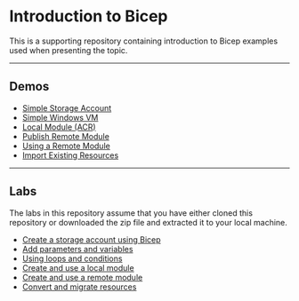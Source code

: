 # Introduction to Bicep

This is a supporting repository containing introduction to Bicep examples used when presenting the topic.

---

## Demos

* [Simple Storage Account](/demos/simple-storage-account/simple-storage-account.md)
* [Simple Windows VM](/demos/simple-windows-vm/simple-windows-vm.md)
* [Local Module (ACR)](/demos/local-module/local-module.md)
* [Publish Remote Module](/demos/publish-remote-module/publish-remote-module.md)
* [Using a Remote Module](/demos/using-a-remote-module/using-a-remote-module.md)
* [Import Existing Resources](/demos/import-existing-resources/import-existing-resources.md)

---

## Labs

The labs in this repository assume that you have either cloned this repository or downloaded the zip file and extracted it to your local machine.

* [Create a storage account using Bicep](labs/create-a-storage-account-using-bicep.md)
* [Add parameters and variables](labs/add-parameters-and-variables.md)
* [Using loops and conditions](labs/using-loops-and-conditions.md)
* [Create and use a local module](labs/create-and-use-a-local-module.md)
* [Create and use a remote module](labs/create-and-use-a-remote-module.md)
* [Convert and migrate resources](labs/convert-and-migrate-resources.md)
